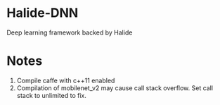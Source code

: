 # Halide-DNN
Deep learning framework backed by Halide

# Notes
1. Compile caffe with c++11 enabled
2. Compilation of mobilenet_v2 may cause call stack overflow. Set call stack to unlimited to fix.
